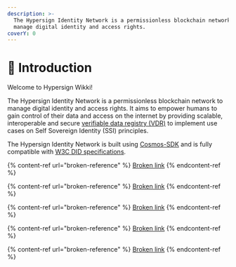 ```yaml
---
description: >-
  The Hypersign Identity Network is a permissionless blockchain network to
  manage digital identity and access rights.
coverY: 0
---
```


# 💬 Introduction

Welcome to Hypersign Wikki!

The Hypersign Identity Network is a permissionless blockchain network to manage digital identity and access rights. It aims to empower humans to gain control of their data and access on the internet by providing scalable, interoperable and secure [verifiable data registry (VDR)](https://www.w3.org/TR/did-core/#dfn-verifiable-data-registry) to implement use cases on Self Sovereign Identity (SSI) principles.&#x20;

The Hypersign Identity Network is built using [Cosmos-SDK](https://tendermint.com/sdk/) and is fully compatible with [W3C DID specifications](https://www.w3.org/TR/did-core/).

{% content-ref url="broken-reference" %}
[Broken link](broken-reference)
{% endcontent-ref %}

{% content-ref url="broken-reference" %}
[Broken link](broken-reference)
{% endcontent-ref %}

{% content-ref url="broken-reference" %}
[Broken link](broken-reference)
{% endcontent-ref %}

{% content-ref url="broken-reference" %}
[Broken link](broken-reference)
{% endcontent-ref %}

{% content-ref url="broken-reference" %}
[Broken link](broken-reference)
{% endcontent-ref %}
